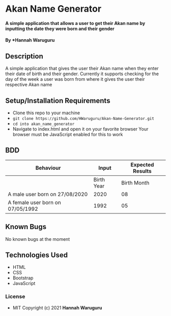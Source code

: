 # Akan Name Generator

#### A simple application that allows a user to get their Akan name by inputting the date they were born and their gender

#### By *Hannah Waruguru

## Description
A simple application that gives the user their Akan name when they enter their date of birth and their gender. Currently it supports checking for the day of the week a user was born from where it gives the user their respective Akan name

## Setup/Installation Requirements
* Clone this repo to your machine 
* `git clone https://github.com/HWaruguru/Akan-Name-Generator.git`
* `cd into akan_name_generator`
* Navigate to index.html  and open it on your favorite browser
Your browser must be JavaScript enabled for this to work
## BDD
| Behaviour                                         |                   Input                        | Expected Results                        |
|---------------------------------------------------|------------------------------------------------|-----------------------------------------|
|                                                   | Birth Year | Birth  Month | Birth Date| Gender |                                         |
| A male user born on 27/08/2020                    | 2020       | 08           | 27        | Male   | Your Akan name is Yaw                   |
| A female user born on 07/05/1992                  | 1992       | 05           | 07        | Female |  Your Akan name is Yaa                  |

## Known Bugs
No known bugs at the moment

## Technologies Used
* HTML
* CSS
* Bootstrap
* JavaScript

### License
* MIT
Copyright (c) 2021 **Hannah Waruguru**
